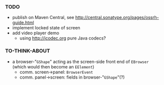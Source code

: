 ### TODO
* publish on Maven Central, see http://central.sonatype.org/pages/ossrh-guide.html
* implement locked state of screen
* add video player demo
  * using http://jcodec.org pure Java codecs?

### TO-THINK-ABOUT
* a browser-"`GShape`" acting as the screen-side front end of `EBrowser` (which 
    would then become an `EElement`)
  * comm. screen->panel: `BrowserEvent`
  * comm. panel->screen: fields in browser-"`GShape`"(?)